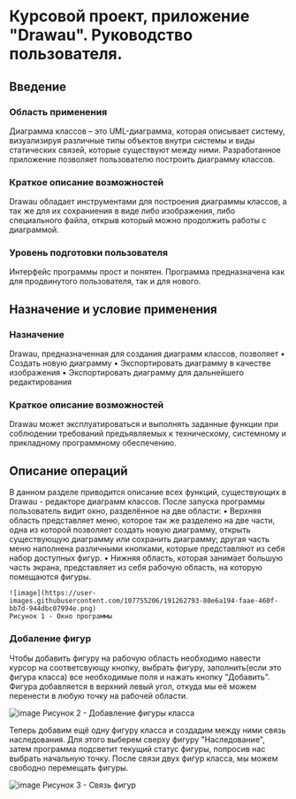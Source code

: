 # Курсовой проект, приложение "Drawau". Руководство пользователя.

## Введение
### Область применения
  Диаграмма классов – это UML-диаграмма, которая описывает систему, визуализируя различные типы объектов внутри системы и виды статических связей, которые существуют между ними.
  Разработанное приложение позволяет пользователю построить диаграмму классов.

### Краткое описание возможностей
  Drawau обладает инструментами для построения диаграммы классов, а так же для их сохраниения в виде либо изображения, либо специального файла, открыв который можно продолжить работы с диаграммой.

### Уровень подготовки пользователя
  Интерфейс программы прост и понятен. Программа предназначена как для продвинутого пользователя, так и для нового.
 
## Назначение и условие применения
### Назначение
  Drawau, предназначенная для создания диаграмм классов, позволяет
    • Создать новую диаграмму
    • Экспортировать диаграмму в качестве изображения
    • Экспортировать диаграмму для дальнейшего редактирования

### Краткое описание возможностей
  Drawau может эксплуатироваться и выполнять заданные функции при соблюдении требований предъявляемых к техническому, системному и прикладному программному обеспечению.

## Описание операций
  В данном разделе приводится описание всех функций, существующих в Drawau - редакторе диаграмм классов.
  После запуска программы пользователь видит окно, разделённое на две области:
    • Верхняя область представляет меню, которое так же разделено на две части, одна из которой позволяет создать новую диаграмму, открыть существующую диаграмму или сохранить диаграмму; другая часть меню наполнена различными кнопками, которые представляют из себя набор доступных фигур.
    • Нижняя область, которая занимает большую часть экрана, представляет из себя рабочую область, на которую помещаются фигуры.
    
    ![image](https://user-images.githubusercontent.com/107755206/191262793-80e6a194-faae-460f-bb7d-944dbc07994e.png)
    Рисунок 1 - Окно программы

### Добаление фигур
  Чтобы добавить фигуру на рабочую область необходимо навести курсор на соответсвующу кнопку, выбрать фигуру, заполнить(если это фигура класса) все необходимые поля и нажать кнопку "Добавить". Фигура добавляется в верхний левый угол, откуда мы её можем перенести в любую точку на рабочей области.
  
  ![image](https://user-images.githubusercontent.com/107755206/191261660-e2654cdb-324e-4f58-81a6-29277b5e63a8.png)
  Рисунок 2 - Добавление фигуры класса
  
 Теперь добавим ещё одну фигуру класса и создадим между ними связь наследования. Для этого выберем сверху фигуру "Наследование", затем программа подсветит текущий статус фигуры, попросив нас выбрать начальную точку. После связи двух фигур класса, мы можем свободно перемещать фигуры.
 
 ![image](https://user-images.githubusercontent.com/107755206/191262438-d2b8fe5c-3f16-46d2-981a-8a723cb66298.png)
 Рисунок 3 - Связь фигур
 

  
